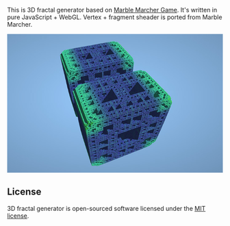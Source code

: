 This is 3D fractal generator based on [Marble Marcher Game](https://github.com/HackerPoet/MarbleMarcher). It's written in pure JavaScript + WebGL. Vertex + fragment sheader is ported from Marble Marcher.

![3D Fractal Generator](assets/cover.jpg)

## License

3D fractal generator is open-sourced software licensed under the [MIT license](http://opensource.org/licenses/MIT).